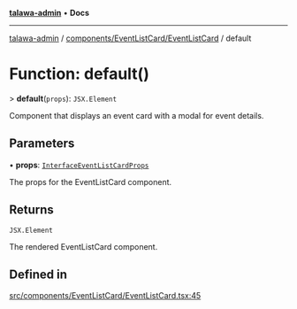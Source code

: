 [**talawa-admin**](../../../../README.md) • **Docs**

***

[talawa-admin](../../../../modules.md) / [components/EventListCard/EventListCard](../README.md) / default

# Function: default()

\> **default**(`props`): `JSX.Element`

Component that displays an event card with a modal for event details.

## Parameters

• **props**: [`InterfaceEventListCardProps`](../interfaces/InterfaceEventListCardProps.md)

The props for the EventListCard component.

## Returns

`JSX.Element`

The rendered EventListCard component.

## Defined in

[src/components/EventListCard/EventListCard.tsx:45](https://github.com/PalisadoesFoundation/talawa-admin/blob/9dd5d7fd647f8a7c9e1c1e14bf645b71b32c51c2/src/components/EventListCard/EventListCard.tsx#L45)
